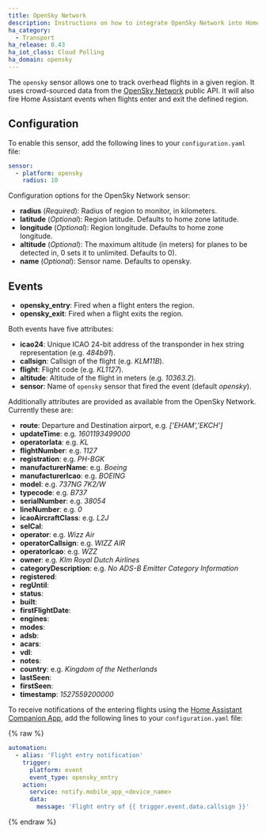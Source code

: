 ```yaml
---
title: OpenSky Network
description: Instructions on how to integrate OpenSky Network into Home Assistant.
ha_category:
  - Transport
ha_release: 0.43
ha_iot_class: Cloud Polling
ha_domain: opensky
---
```


The `opensky` sensor allows one to track overhead flights in a given region. It uses crowd-sourced data from the [OpenSky Network](https://opensky-network.org/) public API. It will also fire Home Assistant events when flights enter and exit the defined region.

## Configuration

To enable this sensor, add the following lines to your `configuration.yaml` file:

```yaml
sensor:
  - platform: opensky
    radius: 10
```

Configuration options for the OpenSky Network sensor:

- **radius** (*Required*): Radius of region to monitor, in kilometers.
- **latitude** (*Optional*): Region latitude. Defaults to home zone latitude.
- **longitude** (*Optional*): Region longitude. Defaults to home zone longitude.
- **altitude** (*Optional*): The maximum altitude (in meters) for planes to be detected in, 0 sets it to unlimited. Defaults to 0).
- **name** (*Optional*): Sensor name. Defaults to opensky.

## Events

- **opensky_entry**: Fired when a flight enters the region.
- **opensky_exit**: Fired when a flight exits the region.

Both events have five attributes:

- **icao24**: Unique ICAO 24-bit address of the transponder in hex string representation (e.g. *484b91*).
- **callsign**: Callsign of the flight (e.g. *KLM11B*).
- **flight**: Flight code (e.g. *KL1127*).
- **altitude**: Altitude of the flight in meters (e.g. *10363.2*).
- **sensor**: Name of `opensky` sensor that fired the event (default *opensky*).

Additionally attributes are provided as available from the OpenSky Network. Currently these are:

- **route**: Departure and Destination airport, e.g. *['EHAM','EKCH']*
- **updateTime**: e.g. *1601193499000*
- **operatorIata**: e.g. *KL*
- **flightNumber**: e.g. *1127*
- **registration**: e.g. *PH-BGK*
- **manufacturerName**: e.g. *Boeing*
- **manufacturerIcao**: e.g. *BOEING*
- **model**: e.g. *737NG 7K2/W*
- **typecode**: e.g. *B737*
- **serialNumber**: e.g. *38054*
- **lineNumber**: e.g. *0*
- **icaoAircraftClass**: e.g. *L2J*
- **selCal**:
- **operator**: e.g. *Wizz Air*
- **operatorCallsign**: e.g. *WIZZ AIR*
- **operatorIcao**: e.g. *WZZ*
- **owner**: e.g. *Klm Royal Dutch Airlines*
- **categoryDescription**: e.g. *No ADS-B Emitter Category Information*
- **registered**:
- **regUntil**:
- **status**:
- **built**:
- **firstFlightDate**:
- **engines**:
- **modes**:
- **adsb**:
- **acars**:
- **vdl**:
- **notes**:
- **country**: e.g. *Kingdom of the Netherlands*
- **lastSeen**:
- **firstSeen**:
- **timestamp**: *1527559200000*

To receive notifications of the entering flights using the [Home Assistant Companion App](https://companion.home-assistant.io/), add the following lines to your `configuration.yaml` file:

{% raw %}

```yaml
automation:
  - alias: 'Flight entry notification'
    trigger:
      platform: event
      event_type: opensky_entry
    action:
      service: notify.mobile_app_<device_name>
      data:
        message: 'Flight entry of {{ trigger.event.data.callsign }}'
```

{% endraw %}
